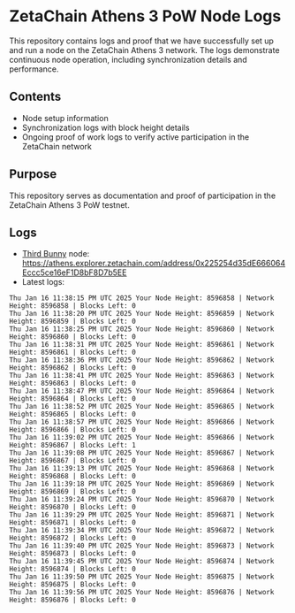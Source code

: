 # ZetaChain Athens 3 PoW Node Logs
This repository contains logs and proof that we have successfully set up and run a node on the ZetaChain Athens 3 network. The logs demonstrate continuous node operation, including synchronization details and performance.

## Contents
- Node setup information
- Synchronization logs with block height details
- Ongoing proof of work logs to verify active participation in the ZetaChain network

## Purpose
This repository serves as documentation and proof of participation in the ZetaChain Athens 3 PoW testnet.

## Logs

- [Third Bunny](https://thirdbunny.xyz/) node: https://athens.explorer.zetachain.com/address/0x225254d35dE666064Eccc5ce16eF1D8bF8D7b5EE
- Latest logs:
```
Thu Jan 16 11:38:15 PM UTC 2025 Your Node Height: 8596858 | Network Height: 8596858 | Blocks Left: 0
Thu Jan 16 11:38:20 PM UTC 2025 Your Node Height: 8596859 | Network Height: 8596859 | Blocks Left: 0
Thu Jan 16 11:38:25 PM UTC 2025 Your Node Height: 8596860 | Network Height: 8596860 | Blocks Left: 0
Thu Jan 16 11:38:31 PM UTC 2025 Your Node Height: 8596861 | Network Height: 8596861 | Blocks Left: 0
Thu Jan 16 11:38:36 PM UTC 2025 Your Node Height: 8596862 | Network Height: 8596862 | Blocks Left: 0
Thu Jan 16 11:38:41 PM UTC 2025 Your Node Height: 8596863 | Network Height: 8596863 | Blocks Left: 0
Thu Jan 16 11:38:47 PM UTC 2025 Your Node Height: 8596864 | Network Height: 8596864 | Blocks Left: 0
Thu Jan 16 11:38:52 PM UTC 2025 Your Node Height: 8596865 | Network Height: 8596865 | Blocks Left: 0
Thu Jan 16 11:38:57 PM UTC 2025 Your Node Height: 8596866 | Network Height: 8596866 | Blocks Left: 0
Thu Jan 16 11:39:02 PM UTC 2025 Your Node Height: 8596866 | Network Height: 8596867 | Blocks Left: 1
Thu Jan 16 11:39:08 PM UTC 2025 Your Node Height: 8596867 | Network Height: 8596867 | Blocks Left: 0
Thu Jan 16 11:39:13 PM UTC 2025 Your Node Height: 8596868 | Network Height: 8596868 | Blocks Left: 0
Thu Jan 16 11:39:18 PM UTC 2025 Your Node Height: 8596869 | Network Height: 8596869 | Blocks Left: 0
Thu Jan 16 11:39:24 PM UTC 2025 Your Node Height: 8596870 | Network Height: 8596870 | Blocks Left: 0
Thu Jan 16 11:39:29 PM UTC 2025 Your Node Height: 8596871 | Network Height: 8596871 | Blocks Left: 0
Thu Jan 16 11:39:34 PM UTC 2025 Your Node Height: 8596872 | Network Height: 8596872 | Blocks Left: 0
Thu Jan 16 11:39:40 PM UTC 2025 Your Node Height: 8596873 | Network Height: 8596873 | Blocks Left: 0
Thu Jan 16 11:39:45 PM UTC 2025 Your Node Height: 8596874 | Network Height: 8596874 | Blocks Left: 0
Thu Jan 16 11:39:50 PM UTC 2025 Your Node Height: 8596875 | Network Height: 8596875 | Blocks Left: 0
Thu Jan 16 11:39:56 PM UTC 2025 Your Node Height: 8596876 | Network Height: 8596876 | Blocks Left: 0
```

